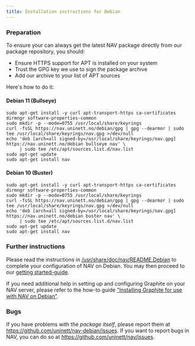 ```yaml
---
title: Installation instructions for Debian
---
```


### Preparation

To ensure your can always get the latest NAV package directly from our package repository, you should:

  - Ensure HTTPS support for APT is installed on your system
  - Trust the GPG key we use to sign the package archive
  - Add our archive to your list of APT sources

Here's how to do it:

#### Debian 11 (Bullseye)

    sudo apt-get install -y curl apt-transport-https ca-certificates dirmngr software-properties-common
    sudo mkdir -p --mode=0755 /usr/local/share/keyrings
    curl -fsSL https://nav.uninett.no/debian/gpg | gpg --dearmor | sudo tee /usr/local/share/keyrings/nav.gpg >/dev/null
    echo 'deb [arch=all signed-by=/usr/local/share/keyrings/nav.gpg] https://nav.uninett.no/debian bullseye nav' \
         | sudo tee /etc/apt/sources.list.d/nav.list
    sudo apt-get update
    sudo apt-get install nav

#### Debian 10 (Buster)

    sudo apt-get install -y curl apt-transport-https ca-certificates dirmngr software-properties-common
    sudo mkdir -p --mode=0755 /usr/local/share/keyrings
    curl -fsSL https://nav.uninett.no/debian/gpg | gpg --dearmor | sudo tee /usr/local/share/keyrings/nav.gpg >/dev/null
    echo 'deb [arch=all signed-by=/usr/local/share/keyrings/nav.gpg] https://nav.uninett.no/debian buster nav' \
         | sudo tee /etc/apt/sources.list.d/nav.list
    sudo apt-get update
    sudo apt-get install nav

### Further instructions

Please read the instructions in [/usr/share/doc/nav/README.Debian](https://raw.githubusercontent.com/Uninett/nav-debian/master/debian/README.Debian) to complete your configuration of NAV on Debian. You may then proceed to our [getting started-guide](https://nav.uninett.no/doc/latest/intro/getting-started.html).

If you need additional help in setting up and configuring Graphite on your NAV server, please refer to the how-to guide ["Installing Graphite for use with NAV on Debian"](https://nav.uninett.no/doc/dev/howto/installing-graphite-on-debian.html).

### Bugs

If you have problems with the *package itself*, please report them at <https://github.com/uninett/nav-debian/issues>. If you want to report bugs in NAV, you can do so at <https://github.com/uninett/nav/issues>.
